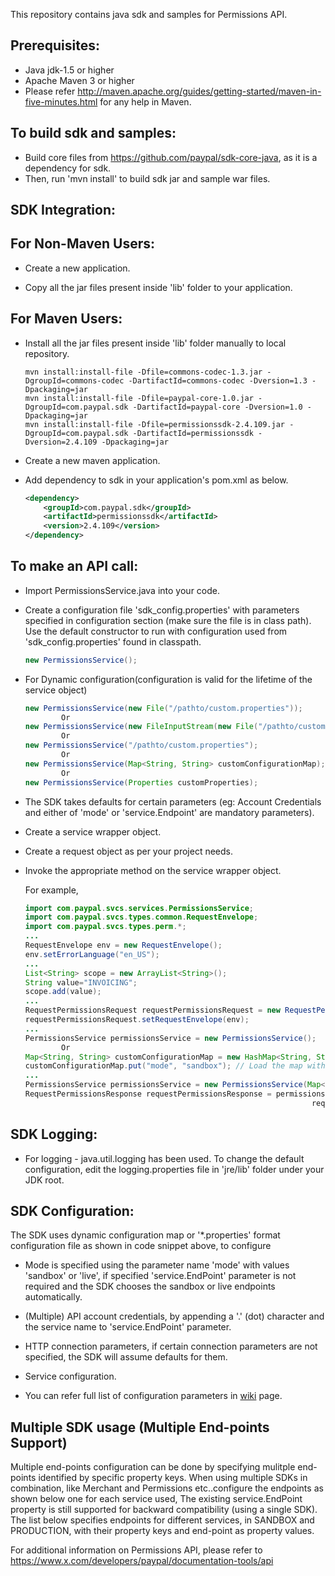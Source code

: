 This repository contains java sdk and samples for Permissions API.

Prerequisites:
---------------
*	Java jdk-1.5 or higher
*	Apache Maven 3 or higher
*	Please refer http://maven.apache.org/guides/getting-started/maven-in-five-minutes.html for any help in Maven.

To build sdk and samples:
--------------------------
*	Build core files from https://github.com/paypal/sdk-core-java, as it is a dependency for sdk.
*	Then, run 'mvn install' to build sdk jar and sample war files.

SDK Integration:
----------------
For Non-Maven Users:
--------------------
*   Create a new application.

*   Copy  all the jar files present inside 'lib' folder to your application.

For Maven Users:
----------------
*   Install all the jar files present inside 'lib' folder manually to local repository. 

        mvn install:install-file -Dfile=commons-codec-1.3.jar -DgroupId=commons-codec -DartifactId=commons-codec -Dversion=1.3 -Dpackaging=jar
        mvn install:install-file -Dfile=paypal-core-1.0.jar -DgroupId=com.paypal.sdk -DartifactId=paypal-core -Dversion=1.0 -Dpackaging=jar
		mvn install:install-file -Dfile=permissionssdk-2.4.109.jar -DgroupId=com.paypal.sdk -DartifactId=permissionssdk -Dversion=2.4.109 -Dpackaging=jar	

*	Create a new maven application.

*	Add dependency to sdk in your application's pom.xml as below.

    ```xml
    <dependency>
        <groupId>com.paypal.sdk</groupId>
        <artifactId>permissionssdk</artifactId>
        <version>2.4.109</version>
    </dependency>
    ```

To make an API call:
--------------------			
*	Import PermissionsService.java into your code.
		
*	Create a configuration file 'sdk_config.properties' with parameters specified in configuration section (make sure the file is in class path). Use the default constructor to run with configuration used from 'sdk_config.properties' found in classpath.
	```java
	new PermissionsService();
	```
*	For Dynamic configuration(configuration is valid for the lifetime of the service object)
	```java
	new PermissionsService(new File("/pathto/custom.properties"));
			Or
	new PermissionsService(new FileInputStream(new File("/pathto/custom.properties")));
			Or
	new PermissionsService("/pathto/custom.properties");
			Or
	new PermissionsService(Map<String, String> customConfigurationMap);
			Or
	new PermissionsService(Properties customProperties);
	```
*	The SDK takes defaults for certain parameters (eg: Account Credentials and either of 'mode' or 'service.Endpoint' are mandatory parameters).

*	Create a service wrapper object.

*	Create a request object as per your project needs. 

*	Invoke the appropriate method on the service wrapper object.

    For example,
    
    ```java
    import com.paypal.svcs.services.PermissionsService;
    import com.paypal.svcs.types.common.RequestEnvelope;
    import com.paypal.svcs.types.perm.*;
    ...
    RequestEnvelope env = new RequestEnvelope();
    env.setErrorLanguage("en_US");
    ...
    List<String> scope = new ArrayList<String>();
    String value="INVOICING";
    scope.add(value);
    ...
    RequestPermissionsRequest requestPermissionsRequest = new RequestPermissionsRequest(scope, callback);
    requestPermissionsRequest.setRequestEnvelope(env);
    ...
    PermissionsService permissionsService = new PermissionsService();
			Or
    Map<String, String> customConfigurationMap = new HashMap<String, String>();
    customConfigurationMap.put("mode", "sandbox"); // Load the map with all mandatory parameters
    ...
    PermissionsService permissionsService = new PermissionsService(Map<String, String> customConfigurationMap);
    RequestPermissionsResponse requestPermissionsResponse = permissionsService.requestPermissions(
                                                                    requestPermissionsRequest,userName);
    ```
		  

SDK Logging:
------------
*	For logging - java.util.logging has been used. To change the default configuration, edit the logging.properties file in 'jre/lib' folder under your JDK root.		  

		  
SDK Configuration:
------------------
The SDK uses dynamic configuration map or '*.properties' format configuration file as shown in code snippet above, to configure

*	Mode is specified using the parameter name 'mode' with values 'sandbox' or 'live', if specified 'service.EndPoint' parameter is not required and the SDK chooses the sandbox or live endpoints automatically.

*	(Multiple) API account credentials, by appending a '.' (dot) character and the service name to 'service.EndPoint' parameter.

*	HTTP connection parameters, if certain connection parameters are not specified, the SDK will assume defaults for them.

*	Service configuration.

*   You can refer full list of configuration parameters in [wiki](https://github.com/paypal/permissions-sdk-java/wiki/SDK-Configuration-Parameters) page.

Multiple SDK usage (Multiple End-points Support)
---------------------------
Multiple end-points configuration can be done by specifying mulitple end-points identified by specific property keys. 
When using multiple SDKs in combination, like Merchant and Permissions etc..configure the endpoints as shown below 
one for each service used, The existing service.EndPoint property is still supported for backward compatibility (using 
a single SDK). The list below specifies endpoints for different services, in SANDBOX and PRODUCTION, with their 
property keys and end-point as property values.

For additional information on Permissions API, please refer to https://www.x.com/developers/paypal/documentation-tools/api





